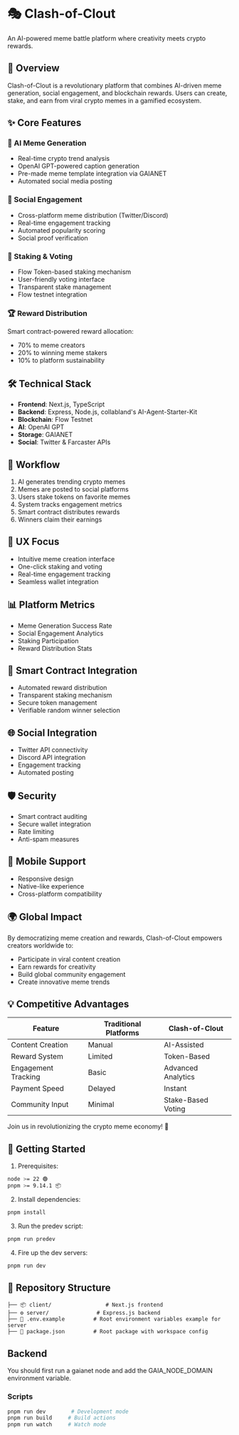 # 🎭 Clash-of-Clout

An AI-powered meme battle platform where creativity meets crypto rewards.

## 🚀 Overview

Clash-of-Clout is a revolutionary platform that combines AI-driven meme generation, social engagement, and blockchain rewards. Users can create, stake, and earn from viral crypto memes in a gamified ecosystem.

## ✨ Core Features

### 🤖 AI Meme Generation
- Real-time crypto trend analysis
- OpenAI GPT-powered caption generation
- Pre-made meme template integration via GAIANET
- Automated social media posting

### 📱 Social Engagement
- Cross-platform meme distribution (Twitter/Discord)
- Real-time engagement tracking
- Automated popularity scoring
- Social proof verification

### 💎 Staking & Voting
- Flow Token-based staking mechanism
- User-friendly voting interface
- Transparent stake management
- Flow testnet integration

### 🏆 Reward Distribution
Smart contract-powered reward allocation:
- 70% to meme creators
- 20% to winning meme stakers
- 10% to platform sustainability

## 🛠 Technical Stack

- **Frontend**: Next.js, TypeScript
- **Backend**: Express, Node.js, collabland's AI-Agent-Starter-Kit
- **Blockchain**: Flow Testnet
- **AI**: OpenAI GPT
- **Storage**: GAIANET
- **Social**: Twitter & Farcaster APIs


## 🔄 Workflow

1. AI generates trending crypto memes
2. Memes are posted to social platforms
3. Users stake tokens on favorite memes
4. System tracks engagement metrics
5. Smart contract distributes rewards
6. Winners claim their earnings

## 🎨 UX Focus

- Intuitive meme creation interface
- One-click staking and voting
- Real-time engagement tracking
- Seamless wallet integration

## 📊 Platform Metrics
- Meme Generation Success Rate
- Social Engagement Analytics  
- Staking Participation
- Reward Distribution Stats

## 🔗 Smart Contract Integration
- Automated reward distribution
- Transparent staking mechanism
- Secure token management
- Verifiable random winner selection

## 🌐 Social Integration
- Twitter API connectivity
- Discord API integration
- Engagement tracking
- Automated posting

## 🛡️ Security
- Smart contract auditing
- Secure wallet integration
- Rate limiting
- Anti-spam measures

## 📱 Mobile Support
- Responsive design
- Native-like experience
- Cross-platform compatibility

## 🌍 Global Impact
By democratizing meme creation and rewards, Clash-of-Clout empowers creators worldwide to:
- Participate in viral content creation
- Earn rewards for creativity
- Build global community engagement
- Create innovative meme trends

## 💡 Competitive Advantages

Feature | Traditional Platforms | Clash-of-Clout
--------|---------------------|----------------
Content Creation | Manual | AI-Assisted
Reward System | Limited | Token-Based
Engagement Tracking | Basic | Advanced Analytics
Payment Speed | Delayed | Instant
Community Input | Minimal | Stake-Based Voting

Join us in revolutionizing the crypto meme economy! 🚀

## 🚀 Getting Started

1. Prerequisites:

```bash
node >= 22 🟢
pnpm >= 9.14.1 📦
```

2. Install dependencies:

```bash
pnpm install
```

3. Run the predev script:

```bash
pnpm run predev
```

4. Fire up the dev servers:

```bash
pnpm run dev
```

## 📁 Repository Structure

```
├── 📦 client/                 # Next.js frontend
├── ⚙️ server/               # Express.js backend
├── 📝 .env.example         # Root environment variables example for server
├── 🔧 package.json         # Root package with workspace config
```

## Backend

You should first run a gaianet node and add the GAIA_NODE_DOMAIN environment variable.

### Scripts

```bash
pnpm run dev        # Development mode
pnpm run build     # Build actions
pnpm run watch     # Watch mode
```